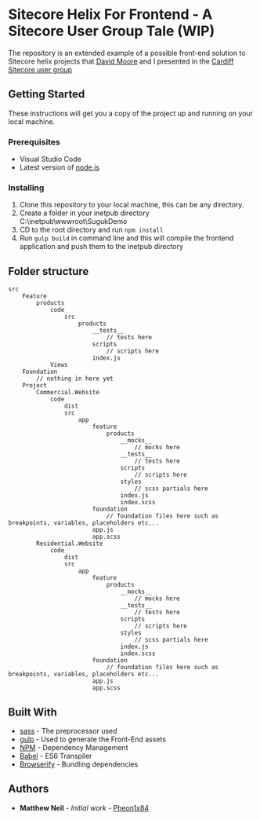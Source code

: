 # Sitecore Helix For Frontend - A Sitecore User Group Tale (WIP)

The repository is an extended example of a possible front-end solution to Sitecore helix projects that [David Moore](https://twitter.com/Moorag81) and I presented in the [Cardiff Sitecore user group](https://www.meetup.com/sug-uk/events/252868135/)

## Getting Started

These instructions will get you a copy of the project up and running on your local machine.

### Prerequisites
* Visual Studio Code
* Latest version of [node.js](https://nodejs.org/en/)

### Installing
1. Clone this repository to your local machine, this can be any directory.
2. Create a folder in your inetpub directory C:\inetpub\wwwroot\SugukDemo
3. CD to the root directory and run ```npm install```
4. Run ```gulp build``` in command line and this will compile the frontend application and push them to the inetpub directory

## Folder structure
```text
src
    Feature
        products
            code
                src
                    products
                        __tests__
                            // tests here
                        scripts
                            // scripts here
                        index.js
            Views
    Foundation
        // nothing in here yet
    Project
        Commercial.Website
            code
                dist
                src
                    app
                        feature
                            products
                                __mocks__
                                    // mocks here
                                __tests__
                                    // tests here
                                scripts
                                    // scripts here
                                styles
                                    // scss partials here
                                index.js
                                index.scss
                        foundation
                            // foundation files here such as breakpoints, variables, placeholders etc...
                        app.js
                        app.scss
        Residential.Website
            code
                dist
                src
                    app
                        feature
                            products
                                __mocks__
                                    // mocks here
                                __tests__
                                    // tests here
                                scripts
                                    // scripts here
                                styles
                                    // scss partials here
                                index.js
                                index.scss
                        foundation
                            // foundation files here such as breakpoints, variables, placeholders etc...
                        app.js
                        app.scss

```

## Built With
* [sass](http://sass-lang.com/) - The preprocessor used
* [gulp](http://gulpjs.com/) - Used to generate the Front-End assets
* [NPM](https://www.npmjs.com/) - Dependency Management
* [Babel](http://babeljs.io) - ES6 Transpiler
* [Browserify](http://browserify.org/) - Bundling dependencies

## Authors

* **Matthew Neil** - *Initial work* - [Pheon1x84](https://github.com/Phoen1x84)